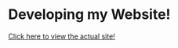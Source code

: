 <H1>Developing my Website!</H1>
<a href="https://tylerdeal.net/hub.html">Click here to view the actual site!</a>
